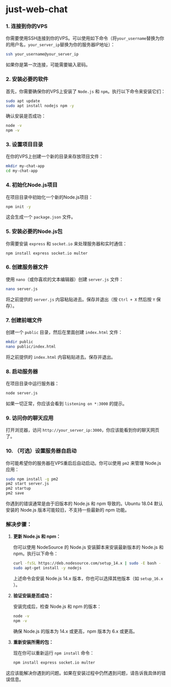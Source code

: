 # just-web-chat

### 1. **连接到你的VPS**
   你需要使用SSH连接到你的VPS。可以使用如下命令（将`your_username`替换为你的用户名，`your_server_ip`替换为你的服务器IP地址）：

   ```bash
   ssh your_username@your_server_ip
   ```

   如果你是第一次连接，可能需要输入密码。

### 2. **安装必要的软件**
   首先，你需要确保你的VPS上安装了 `Node.js` 和 `npm`。执行以下命令来安装它们：

   ```bash
   sudo apt update
   sudo apt install nodejs npm -y
   ```

   确认安装是否成功：

   ```bash
   node -v
   npm -v
   ```

### 3. **设置项目目录**
   在你的VPS上创建一个新的目录来存放项目文件：

   ```bash
   mkdir my-chat-app
   cd my-chat-app
   ```

### 4. **初始化Node.js项目**
   在项目目录中初始化一个新的Node.js项目：

   ```bash
   npm init -y
   ```

   这会生成一个 `package.json` 文件。

### 5. **安装必要的Node.js包**
   你需要安装 `express` 和 `socket.io` 来处理服务器和实时通信：

   ```bash
   npm install express socket.io multer
   ```

### 6. **创建服务器文件**
   使用 `nano`（或你喜欢的文本编辑器）创建 `server.js` 文件：

   ```bash
   nano server.js
   ```

   将之前提供的 `server.js` 内容粘贴进去。保存并退出（按 `Ctrl + X` 然后按 `Y` 保存）。

### 7. **创建前端文件**
   创建一个 `public` 目录，然后在里面创建 `index.html` 文件：

   ```bash
   mkdir public
   nano public/index.html
   ```

   将之前提供的 `index.html` 内容粘贴进去。保存并退出。

### 8. **启动服务器**
   在项目目录中运行服务器：

   ```bash
   node server.js
   ```

   如果一切正常，你应该会看到 `listening on *:3000` 的提示。

### 9. **访问你的聊天应用**
   打开浏览器，访问 `http://your_server_ip:3000`，你应该能看到你的聊天网页了。

### 10. **（可选）设置服务器自启动**
   你可能希望你的服务器在VPS重启后自动启动。你可以使用 `pm2` 来管理 Node.js 应用：

   ```bash
   sudo npm install -g pm2
   pm2 start server.js
   pm2 startup
   pm2 save
   ```









你遇到的错误通常是由于旧版本的 Node.js 和 npm 导致的。Ubuntu 18.04 默认安装的 Node.js 版本可能较旧，不支持一些最新的 npm 功能。

### 解决步骤：

1. **更新 Node.js 和 npm：**

   你可以使用 NodeSource 的 Node.js 安装脚本来安装最新版本的 Node.js 和 npm。执行以下命令：

   ```bash
   curl -fsSL https://deb.nodesource.com/setup_14.x | sudo -E bash -
   sudo apt-get install -y nodejs
   ```

   上述命令会安装 Node.js 14.x 版本，你也可以选择其他版本（如 `setup_16.x` ）。

2. **验证安装是否成功：**

   安装完成后，检查 Node.js 和 npm 的版本：

   ```bash
   node -v
   npm -v
   ```

   确保 Node.js 的版本为 14.x 或更高，npm 版本为 6.x 或更高。

3. **重新安装所需的包：**

   现在你可以重新运行 `npm install` 命令：

   ```bash
   npm install express socket.io multer
   ```

这应该能解决你遇到的问题。如果在安装过程中仍然遇到问题，请告诉我具体的错误信息。
